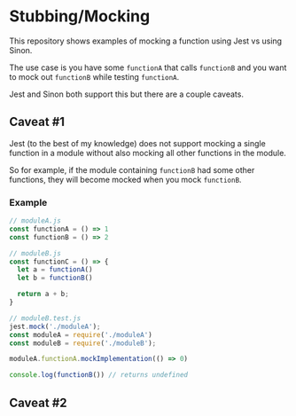 # Stubbing/Mocking

This repository shows examples of mocking a function using Jest vs using Sinon.

The use case is you have some `functionA` that calls `functionB` and you want to mock out `functionB` while testing `functionA`.

Jest and Sinon both support this but there are a couple caveats.

## Caveat #1

Jest (to the best of my knowledge) does not support mocking a single function in a module without also mocking all other functions in the module.

So for example, if the module containing `functionB` had some other functions, they will become mocked when you mock `functionB`.

### Example

```js
// moduleA.js
const functionA = () => 1
const functionB = () => 2

// moduleB.js
const functionC = () => {
  let a = functionA()
  let b = functionB()

  return a + b;
}

// moduleB.test.js
jest.mock('./moduleA');
const moduleA = require('./moduleA')
const moduleB = require('./moduleB');

moduleA.functionA.mockImplementation(() => 0)

console.log(functionB()) // returns undefined
```

## Caveat #2
